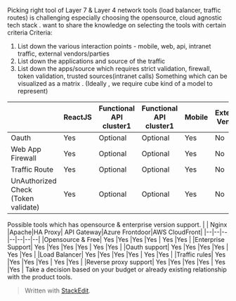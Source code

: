 
Picking right tool of Layer 7 & Layer 4 network tools (load balancer, traffic routes)  is challenging especially choosing the opensource, cloud agnostic tech stack . want to share the knowledge on selecting the tools with certain criteria
Criteria:
1. List down the various interaction points - mobile, web, api, intranet traffic, external vendors/parties
2. List down the applications and source of the traffic
3. List down the apps/source which requires strict validation, firewall, token validation, trusted sources(intranet calls) 
Something which can be visualized as a matrix . (Ideally , we require cube kind of a model to represent)

|  |  ReactJS| Functional API cluster1 |Functional API cluster1|Mobile|External Vendor| Intranet App|
|--|--|--|--|--|--|--|
| Oauth | Yes |Optional| Optional |Yes|No  |No|
| Web App Firewall| Yes |Optional| Optional |Yes|No  |No|
| Traffic Route| Yes |Optional| Optional |Yes|No  |No|
| UnAuthorized Check (Token validate) | Yes |Optional| Optional |Yes|No  |No|


Possible tools which has opensource & enterprise version support.
|  | Nginx |Apache|HA Proxy| API Gateway|Azure Frontdoor|AWS CloudFront|
|--|--|--|--|--|--|--|
|Opensource & Free| Yes |Yes |Yes |Yes | Yes  |Yes  |
|Enterprise Support| Yes |Yes |Yes |Yes | Yes  |Yes  |
|Oauth support| Yes |Yes |Yes |Yes | Yes  |Yes  |
|Load Balancer| Yes |Yes |Yes |Yes | Yes  |Yes  |
|Traffic rules| Yes |Yes |Yes |Yes | Yes  |Yes  |
|Reverse proxy support| Yes |Yes |Yes |Yes | Yes  |Yes  |
Take a decision based on your budget or already existing relationship with the product tools.


> Written with [StackEdit](https://stackedit.io/).
<!--stackedit_data:
eyJoaXN0b3J5IjpbLTExMDQxMTQ1MDldfQ==
-->